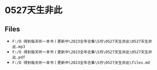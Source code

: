 # 0527天生非此

## Files

- `F:/D 得到每天听一本书丨更新中\2023全年合集\5月\0527天生非此\0527天生非此.mp3`
- `F:/D 得到每天听一本书丨更新中\2023全年合集\5月\0527天生非此\0527天生非此.pdf`
- `F:/D 得到每天听一本书丨更新中\2023全年合集\5月\0527天生非此\files.md`
